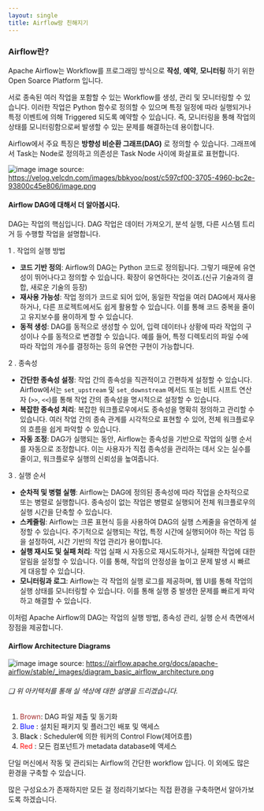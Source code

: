 ```yaml
---
layout: single
title: Airflow랑 친해지기
---
```

### Airflow란?
Apache Airflow는 Workflow를 프로그래밍 방식으로 **작성**, **예약**, **모니터링** 하기 위한 Open Soarce Platform 입니다.

서로 종속된 여러 작업을 포함할 수 있는 Workflow를 생성, 관리 및 모니터링할 수 있습니다.
이러한 작업은 Python 함수로 정의할 수 있으며 특정 일정에 따라 실행되거나 특정 이벤트에 의해 Triggered 되도록 예약할 수 있습니다.
즉, 모니터링을 통해 작업의 상태를 모니터링함으로써 발생할 수 있는 문제를 해결하는데 용이합니다.

Airflow에서 주요 특징은 **방향성 비순환 그래프(DAG)** 로 정의할 수 있습니다.
그래프에서 Task는 Node로 정의하고 의존성은 Task Node 사이에 화살표로 표현합니다.

![image](https://velog.velcdn.com/images/bbkyoo/post/c597cf00-3705-4960-bc2e-93800c45e806/image.png)
image source: https://velog.velcdn.com/images/bbkyoo/post/c597cf00-3705-4960-bc2e-93800c45e806/image.png

#### Airflow DAG에 대해서 더 알아봅시다.
DAG는 작업의 핵심입니다.
DAG 작업은 데이터 가져오기, 분석 실행, 다른 시스템 트리거 등 수행할 작업을 설명합니다.

1 . 작업의 실행 방법
-  **코드 기반 정의**: Airflow의 DAG는 Python 코드로 정의됩니다. 그렇기 때문에 유연성이 뛰어나다고 정의할 수 있습니다. 확장이 유연하다는 것이죠.(신규 기술과의 결합, 새로운 기술의 등장)
- **재사용 가능성**: 작업 정의가 코드로 되어 있어, 동일한 작업을 여러 DAG에서 재사용하거나, 다른 프로젝트에서도 쉽게 활용할 수 있습니다. 이를 통해 코드 중복을 줄이고 유지보수를 용이하게 할 수 있습니다.
- **동적 생성**: DAG를 동적으로 생성할 수 있어, 입력 데이터나 상황에 따라 작업의 구성이나 수를 동적으로 변경할 수 있습니다. 예를 들어, 특정 디렉토리의 파일 수에 따라 작업의 개수를 결정하는 등의 유연한 구현이 가능합니다.

2 . 종속성
-  **간단한 종속성 설정**: 작업 간의 종속성을 직관적이고 간편하게 설정할 수 있습니다. Airflow에서는 `set_upstream` 및 `set_downstream` 메서드 또는 비트 시프트 연산자 (`>>`, `<<`)를 통해 작업 간의 종속성을 명시적으로 설정할 수 있습니다.
- **복잡한 종속성 처리**: 복잡한 워크플로우에서도 종속성을 명확히 정의하고 관리할 수 있습니다. 여러 작업 간의 종속 관계를 시각적으로 표현할 수 있어, 전체 워크플로우의 흐름을 쉽게 파악할 수 있습니다.
- **자동 조정**: DAG가 실행되는 동안, Airflow는 종속성을 기반으로 작업의 실행 순서를 자동으로 조정합니다. 이는 사용자가 직접 종속성을 관리하는 데서 오는 실수를 줄이고, 워크플로우 실행의 신뢰성을 높여줍니다.

3 . 실행 순서
-  **순차적 및 병렬 실행**: Airflow는 DAG에 정의된 종속성에 따라 작업을 순차적으로 또는 병렬로 실행합니다. 종속성이 없는 작업은 병렬로 실행되어 전체 워크플로우의 실행 시간을 단축할 수 있습니다.
- **스케줄링**: Airflow는 크론 표현식 등을 사용하여 DAG의 실행 스케줄을 유연하게 설정할 수 있습니다. 주기적으로 실행되는 작업, 특정 시간에 실행되어야 하는 작업 등을 설정하여, 시간 기반의 작업 관리가 용이합니다.
- **실행 재시도 및 실패 처리**: 작업 실패 시 자동으로 재시도하거나, 실패한 작업에 대한 알림을 설정할 수 있습니다. 이를 통해, 작업의 안정성을 높이고 문제 발생 시 빠르게 대응할 수 있습니다.
- **모니터링과 로그**: Airflow는 각 작업의 실행 로그를 제공하며, 웹 UI를 통해 작업의 실행 상태를 모니터링할 수 있습니다. 이를 통해 실행 중 발생한 문제를 빠르게 파악하고 해결할 수 있습니다.

이처럼 Apache Airflow의 DAG는 작업의 실행 방법, 종속성 관리, 실행 순서 측면에서 장점을 제공합니다.

#### Airflow Architecture Diagrams
![image](https://airflow.apache.org/docs/apache-airflow/stable/_images/diagram_basic_airflow_architecture.png)
image source: https://airflow.apache.org/docs/apache-airflow/stable/_images/diagram_basic_airflow_architecture.png
###### ❏ 위 아키텍처를 통해 실 색상에 대한 설명을 드리겠습니다.
1. <span style="color:brown"> Brown</span>: DAG 파일 제출 및 동기화
2. <span style="color:blue"> Blue </span>: 설치된 패키지 및 플러그인 배포 및 액세스
3. <span style="color:black"> Black </span>: Scheduler에 의한 워커의 Control Flow(제어흐름)
4. <span style="color:red"> Red </span> : 모든 컴포넌트가 metadata database에 액세스

단일 머신에서 작동 및 관리되는 Airflow의 간단한 workflow 입니다.
이 외에도 많은 환경을 구축할 수 있습니다.

많은 구성요소가 존재하지만 모든 걸 정리하기보다는 직접 환경을 구축하면서 알아가보도록 하겠습니다.

